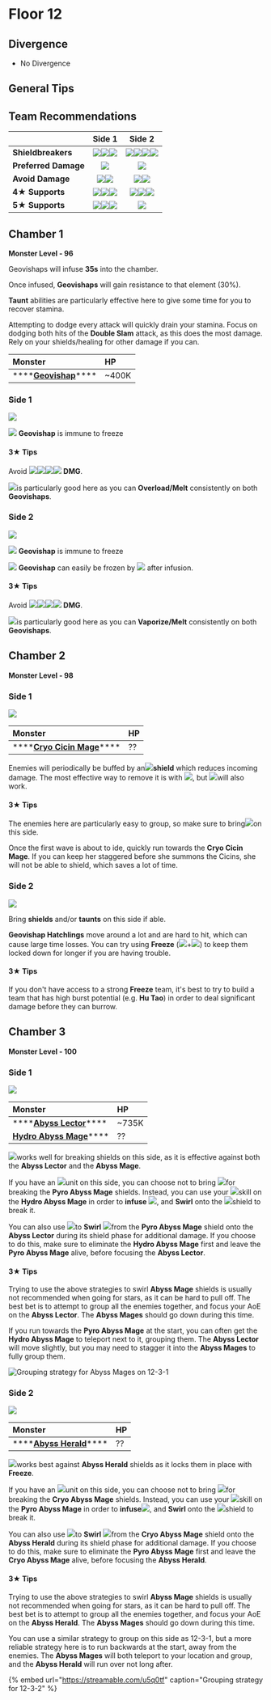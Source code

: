 # Floor 12

## Divergence

* No Divergence

## General Tips

## Team Recommendations

|  | Side 1 | Side 2 |
| :--- | :---: | :---: |
| **Shieldbreakers** | ![](../../.gitbook/assets/pyro_small.png)![](../../.gitbook/assets/hydro_small.png)![](../../.gitbook/assets/cryo_small.png) | ![](../../.gitbook/assets/pyro_small.png)![](../../.gitbook/assets/hydro_small.png)![](../../.gitbook/assets/cryo_small.png)![](../../.gitbook/assets/geo_small.png) |
| **Preferred Damage** | ![](../../.gitbook/assets/pyro_small.png) | ![](../../.gitbook/assets/pyro_small.png) |
| **Avoid Damage** | ![](https://firebasestorage.googleapis.com/v0/b/gitbook-28427.appspot.com/o/assets%2F-MVAGyyACcSzyzfmgy7f%2Fsync%2Fe0472b52c548a7162a648c191cad9b7bbdf4498b.png?generation=1615182626170812&alt=media)![](../../.gitbook/assets/electro_small.png) | ![](../../.gitbook/assets/hydro_small.png)![](../../.gitbook/assets/geo_small.png) |
| **4**★ **Supports** | ![](../../.gitbook/assets/ui_avataricon_bennett.png)![](../../.gitbook/assets/ui_avataricon_xiangling.png)![](../../.gitbook/assets/ui_avataricon_sucrose.png) | ![](../../.gitbook/assets/ui_avataricon_diona.png)![](../../.gitbook/assets/ui_avataricon_chongyun.png)![](../../.gitbook/assets/ui_avataricon_kaeya.png) |
| **5**★ **Supports** | ![](../../.gitbook/assets/ui_avataricon_lumine_anemo.png)![](../../.gitbook/assets/ui_avataricon_venti.png)![](../../.gitbook/assets/ui_avataricon_zhongli.png) | ![](../../.gitbook/assets/ui_avataricon_zhongli.png) |

## Chamber 1

**Monster Level - 96**

Geovishaps will infuse **35s** into the chamber.

Once infused, **Geovishaps** will gain resistance to that element \(30%\).

**Taunt** abilities are particularly effective here to give some time for you to recover stamina.

Attempting to dodge every attack will quickly drain your stamina. Focus on dodging both hits of the **Double Slam** attack, as this does the most damage. Rely on your shields/healing for other damage if you can.

| Monster | HP |
| :--- | :--- |
| \*\*\*\*[**Geovishap**](../../monsters/animals/geovishap.md)\*\*\*\* | ~400K |

### Side 1

![](../../.gitbook/assets/12-1-1%20%283%29.png)

![](../../.gitbook/assets/cryo_small.png) **Geovishap** is immune to freeze

#### 3★ Tips

Avoid ![](../../.gitbook/assets/cryo_small.png)![](../../.gitbook/assets/electro_small.png)![](../../.gitbook/assets/geo_small.png)![](../../.gitbook/assets/physical_small.png)  **DMG**.

![](../../.gitbook/assets/pyro_small.png)is particularly good here as you can **Overload/Melt** consistently on both **Geovishaps**.

### Side 2

![](../../.gitbook/assets/12-1-2%20%283%29.png)

![](../../.gitbook/assets/cryo_small.png) **Geovishap** is immune to freeze

![](../../.gitbook/assets/hydro_small.png) **Geovishap** can easily be frozen by ![](../../.gitbook/assets/cryo_small.png) after infusion.

#### 3★ Tips

Avoid ![](../../.gitbook/assets/hydro_small.png)![](../../.gitbook/assets/cryo_small.png)![](../../.gitbook/assets/geo_small.png)![](../../.gitbook/assets/physical_small.png)  **DMG**.

![](../../.gitbook/assets/pyro_small.png)is particularly good here as you can **Vaporize/Melt** consistently on both **Geovishaps**.

## Chamber 2

**Monster Level - 98**

### Side 1

![](../../.gitbook/assets/12-2-1%20%283%29.png)

| Monster | HP |
| :--- | :--- |
| \*\*\*\*[**Cryo Cicin Mage**](../../monsters/fatui/cryo-cicin-mage.md)\*\*\*\* | ?? |

Enemies will periodically be buffed by an![](../../.gitbook/assets/cryo_small.png)**shield** which reduces incoming damage. The most effective way to remove it is with ![](../../.gitbook/assets/pyro_small.png), but ![](../../.gitbook/assets/electro_small.png)will also work.

#### 3★ Tips

The enemies here are particularly easy to group, so make sure to bring![](../../.gitbook/assets/anemo_small.png)on this side.

Once the first wave is about to ide, quickly run towards the **Cryo Cicin Mage**. If you can keep her staggered before she summons the Cicins, she will not be able to shield, which saves a lot of time.

### Side 2

![](../../.gitbook/assets/12-2-2%20%282%29.png)

Bring **shields** and/or **taunts** on this side if able.

**Geovishap Hatchlings** move around a lot and are hard to hit, which can cause large time losses. You can try using **Freeze** \(![](../../.gitbook/assets/hydro_small.png)+![](../../.gitbook/assets/cryo_small.png)\) to keep them locked down for longer if you are having trouble.

#### 3★ Tips

If you don't have access to a strong **Freeze** team, it's best to try to build a team that has high burst potential \(e.g. **Hu Tao**\) in order to deal significant damage before they can burrow.

## Chamber 3

**Monster Level - 100**

### Side 1

![](../../.gitbook/assets/12-3-1%20%282%29.png)

| Monster | HP |
| :--- | :--- |
| \*\*\*\*[**Abyss Lector**](../../monsters/abyss-order/abyss-lector.md)\*\*\*\* | ~735K |
| [**Hydro Abyss Mage**](../../monsters/abyss-order/hydro-abyss-mage.md)\*\*\*\* | ?? |

![](../../.gitbook/assets/cryo_small.png)works well for breaking shields on this side, as it is effective against both the **Abyss Lector** and the **Abyss Mage**.

If you have an ![](../../.gitbook/assets/anemo_small.png)unit on this side, you can choose not to bring ![](../../.gitbook/assets/hydro_small.png)for breaking the **Pyro Abyss Mage** shields. Instead, you can use your ![](../../.gitbook/assets/anemo_small.png)skill on the **Hydro Abyss Mage** in order to **infuse** ![](../../.gitbook/assets/hydro_small.png), and **Swirl** onto the ![](../../.gitbook/assets/pyro_small.png)shield to break it.

You can also use ![](../../.gitbook/assets/anemo_small.png)to **Swirl** ![](../../.gitbook/assets/pyro_small.png)from the **Pyro Abyss Mage** shield onto the **Abyss Lector** during its shield phase for additional damage. If you choose to do this, make sure to eliminate the **Hydro Abyss Mage** first and leave the **Pyro Abyss Mage** alive, before focusing the **Abyss Lector**.

#### 3★ Tips

Trying to use the above strategies to swirl **Abyss Mage** shields is usually not recommended when going for stars, as it can be hard to pull off. The best bet is to attempt to group all the enemies together, and focus your AoE on the **Abyss Lector**. The **Abyss Mages** should go down during this time.

If you run towards the **Pyro Abyss Mage** at the start, you can often get the **Hydro Abyss Mage** to teleport next to it, grouping them. The **Abyss Lector** will move slightly, but you may need to stagger it into the **Abyss Mages** to fully group them.

![Grouping strategy for Abyss Mages on 12-3-1](../../.gitbook/assets/12-3-1_grouping.gif)

### Side 2

![](../../.gitbook/assets/12-3-2%20%282%29.png)

| Monster | HP |
| :--- | :--- |
| \*\*\*\*[**Abyss Herald**](../../monsters/abyss-order/abyss-herald.md)\*\*\*\* | ?? |

![](../../.gitbook/assets/cryo_small.png)works best against **Abyss Herald** shields as it locks them in place with **Freeze**.

If you have an ![](../../.gitbook/assets/anemo_small.png)unit on this side, you can choose not to bring ![](../../.gitbook/assets/pyro_small.png)for breaking the **Cryo Abyss Mage** shields. Instead, you can use your ![](../../.gitbook/assets/anemo_small.png)skill on the **Pyro Abyss Mage** in order to **infuse**![](../../.gitbook/assets/pyro_small.png), and **Swirl** onto the ![](../../.gitbook/assets/cryo_small.png)shield to break it.

You can also use ![](../../.gitbook/assets/anemo_small.png)to **Swirl** ![](../../.gitbook/assets/cryo_small.png)from the **Cryo Abyss Mage** shield onto the **Abyss Herald** during its shield phase for additional damage. If you choose to do this, make sure to eliminate the **Pyro Abyss Mage** first and leave the **Cryo Abyss Mage** alive, before focusing the **Abyss Herald**.

#### 3★ Tips

Trying to use the above strategies to swirl **Abyss Mage** shields is usually not recommended when going for stars, as it can be hard to pull off. The best bet is to attempt to group all the enemies together, and focus your AoE on the **Abyss Herald**. The **Abyss Mages** should go down during this time.

You can use a similar strategy to group on this side as 12-3-1, but a more reliable strategy here is to run backwards at the start, away from the enemies. The **Abyss Mages** will both teleport to your location and group, and the **Abyss Herald** will run over not long after.

{% embed url="https://streamable.com/u5q0tf" caption="Grouping strategy for 12-3-2" %}

